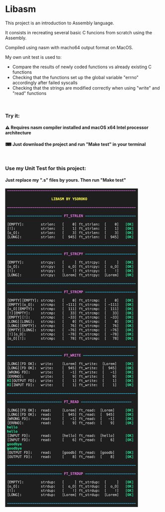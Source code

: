 # Libasm
This project is an introduction to Assembly language.

It consists in recreating several basic C funcions from scratch using the Assembly.

Compiled using nasm with macho64 output format on MacOS.

My own unit test is used to:
- Compare the results of newly coded functions vs already existing C functions
- Checking that the functions set up the global variable "errno" accordingly after failed syscalls
- Checking that the strings are modified correctly when using "write" and "read" functions
<br/>

### Try it:
#### ⚠️ Requires nasm compiler installed and macOS x64 Intel processor architecture
#### ⌨ Just download the project and run "Make test" in your terminal
<br/>

### Use my Unit Test for this project:
#### Just replace my ".s" files by yours. Then run "Make test"
![](images/libasm.png)
